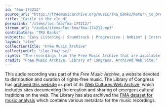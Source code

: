 ```yaml
---
id: "fma-174212"
source_url: "https://freemusicarchive.org/music/TRG_Banks/Return_to_Dreamland/Castle_in_the_cloud"
title: "Castle in the cloud"
permalink: "/items/loc-fma/fma-174212/"
stream_url: "/audio/items/loc-fma/fma-174212.mp3"
contributors: "TRG Banks"
subjects: "Easy Listening | Soundtrack | Progressive | Ambient | Instrumental"
layout: "item"
collectionTitle: "Free Music Archive"
collectionUrl: "/loc-fma/use/"
rights: "The recordings from the Free Music Archive that are available on Citizen DJ have a CC0 1.0 Universal License (Public Domain Dedication) which means you can copy, modify, distribute and perform the work, even for commercial purposes, all without asking permission."
credit: "Free Music Archive. Library of Congress, Archived Web Site."
---
```


This audio recording was part of the _Free Music Archive_, a website devoted to distribution and curation of rights-free music. The Library of Congress has [archived this website](https://www.loc.gov/item/lcwaN0026492/) as part of its [Web Cultures Web Archive](https://www.loc.gov/collections/web-cultures-web-archive/about-this-collection/), which includes sites documenting the creation and sharing of emergent cultural traditions on the web. The Library has also archived the [FMA dataset for music analysis](https://catalog.loc.gov/vwebv/search?searchCode=LCCN&searchArg=2018655052&searchType=1&permalink=y) which contains various metadata for the music recordings.